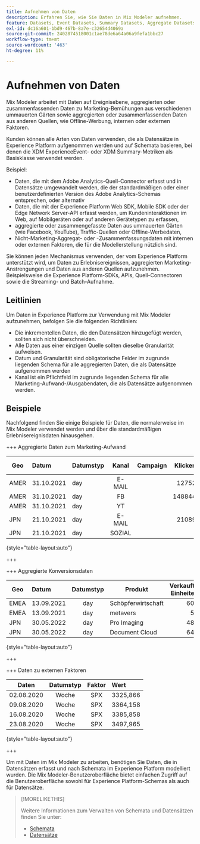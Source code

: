 ```yaml
---
title: Aufnehmen von Daten
description: Erfahren Sie, wie Sie Daten in Mix Modeler aufnehmen.
feature: Datasets, Event Datasets, Summary Datasets, Aggregate Datasets
exl-id: dc16a601-bbd9-467b-8a7e-c32654d4069a
source-git-commit: 2402874518001c1ae78de6a64a06a9fefa1bbc27
workflow-type: tm+mt
source-wordcount: '463'
ht-degree: 11%

---
```


# Aufnehmen von Daten

Mix Modeler arbeitet mit Daten auf Ereignisebene, aggregierten oder zusammenfassenden Daten zu Marketing-Bemühungen aus verschiedenen ummauerten Gärten sowie aggregierten oder zusammenfassenden Daten aus anderen Quellen, wie Offline-Werbung, internen oder externen Faktoren.

Kunden können alle Arten von Daten verwenden, die als Datensätze in Experience Platform aufgenommen werden und auf Schemata basieren, bei denen die XDM ExperienceEvent- oder XDM Summary-Metriken als Basisklasse verwendet werden.

Beispiel:

* Daten, die mit dem Adobe Analytics-Quell-Connector erfasst und in Datensätze umgewandelt werden, die der standardmäßigen oder einer benutzerdefinierten Version des Adobe Analytics-Schemas entsprechen, oder alternativ
* Daten, die mit der Experience Platform Web SDK, Mobile SDK oder der Edge Network Server-API erfasst werden, um Kundeninteraktionen im Web, auf Mobilgeräten oder auf anderen Gerätetypen zu erfassen,
* aggregierte oder zusammengefasste Daten aus ummauerten Gärten (wie Facebook, YouTube), Traffic-Quellen oder Offline-Werbedaten,
* Nicht-Marketing-Aggregat- oder -Zusammenfassungsdaten mit internen oder externen Faktoren, die für die Modellerstellung nützlich sind.

Sie können jeden Mechanismus verwenden, der vom Experience Platform unterstützt wird, um Daten zu Erlebnisereignissen, aggregierten Marketing-Anstrengungen und Daten aus anderen Quellen aufzunehmen. Beispielsweise die Experience Platform-SDKs, APIs, Quell-Connectoren sowie die Streaming- und Batch-Aufnahme.


## Leitlinien

Um Daten in Experience Platform zur Verwendung mit Mix Modeler aufzunehmen, befolgen Sie die folgenden Richtlinien:

* Die inkrementellen Daten, die den Datensätzen hinzugefügt werden, sollten sich nicht überschneiden.
* Alle Daten aus einer einzigen Quelle sollten dieselbe Granularität aufweisen.
* Datum und Granularität sind obligatorische Felder im zugrunde liegenden Schema für alle aggregierten Daten, die als Datensätze aufgenommen werden
* Kanal ist ein Pflichtfeld im zugrunde liegenden Schema für alle Marketing-Aufwand-/Ausgabendaten, die als Datensätze aufgenommen werden.


## Beispiele

Nachfolgend finden Sie einige Beispiele für Daten, die normalerweise im Mix Modeler verwendet werden und über die standardmäßigen Erlebnisereignisdaten hinausgehen.

+++ Aggregierte Daten zum Marketing-Aufwand

| Geo | Datum | Datumstyp | Kanal | Campaign | Klicken | verdient | Interaktion | Impression | Öffnen | in Besitz | Gesendet | Ausgaben |
|---|:--|---|:---:|---|--:|---|--:|---|---|---|--:|--:|
| AMER | 31.10.2021 | day | E-MAIL | | 12752 | | | | | | 1132945 | |
| AMER | 31.10.2021 | day | FB | | 148844 | | | | | | | 42111 |
| AMER | 31.10.2021 | day | YT | | | | 2314452 | | | | | 10540 |
| JPN | 21.10.2021 | day | E-MAIL | | 21089 | | | | | | 3283626 | |
| JPN | 21.10.2021 | day | SOZIAL | | | | 621 | | | | | 74512 |

{style="table-layout:auto"}

+++

+++ Aggregierte Konversionsdaten

| Geo | Datum | Datumstyp | Produkt | Verkaufte Einheiten | Einnahmen |
|---|:---|:---:|---|--:|--:|
| EMEA | 13.09.2021 | day | Schöpferwirtschaft | 603 | 36537,68 |
| EMEA | 13.09.2021 | day | metavers | 55 | 21704,37 |
| JPN | 30.05.2022 | day | Pro Imaging | 487 | 64469,60 |
| JPN | 30.05.2022 | day | Document Cloud | 642 | 100509,07 |

{style="table-layout:auto"}

+++

+++ Daten zu externen Faktoren

| Daten | Datumstyp | Faktor | Wert |
|---|:---:|:---:|:---|
| 02.08.2020 | Woche | SPX | 3325,866 |
| 09.08.2020 | Woche | SPX | 3364,158 |
| 16.08.2020 | Woche | SPX | 3385,858 |
| 23.08.2020 | Woche | SPX | 3497,965 |

{style="table-layout:auto"}

+++

Um mit Daten im Mix Modeler zu arbeiten, benötigen Sie Daten, die in Datensätzen erfasst und nach Schemata im Experience Platform modelliert wurden. Die Mix Modeler-Benutzeroberfläche bietet einfachen Zugriff auf die Benutzeroberfläche sowohl für Experience Platform-Schemas als auch für Datensätze.


>[!MORELIKETHIS]
>
>Weitere Informationen zum Verwalten von Schemata und Datensätzen finden Sie unter:
>
>* [Schemata](schemas.md)
>* [Datensätze](datasets.md)
